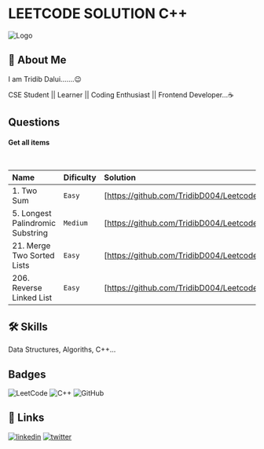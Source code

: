 
# LEETCODE SOLUTION C++



![Logo](https://upload.wikimedia.org/wikipedia/commons/0/0a/LeetCode_Logo_black_with_text.svg)


## 🚀 About Me
I am Tridib Dalui.......😉

CSE Student || Learner || Coding Enthusiast || Frontend Developer...☕


## Questions

#### Get all items

```[https://leetcode.com/problemset/all/]
  
```

|  Name | Dificulty     |   Solution                |
| :-------- | :------- | :------------------------- |
| 1. Two Sum | `Easy` | [https://github.com/TridibD004/Leetcode_CPP/blob/main/Two_Sum.cpp]|
|5. Longest Palindromic Substring|`Medium`|[https://github.com/TridibD004/Leetcode_CPP/blob/main/Longest_Palindromic_Substring.cpp]|
|21. Merge Two Sorted Lists|`Easy`|[https://github.com/TridibD004/Leetcode_CPP/blob/main/Merge_Two_Sorted_Lists.cpp]|
|206. Reverse Linked List|`Easy`|[https://github.com/TridibD004/Leetcode_CPP/blob/main/206.%20Reverse%20Linked%20List.cpp]|




## 🛠 Skills
Data Structures, Algoriths, C++...


## Badges
![LeetCode](https://img.shields.io/badge/LeetCode-000000?style=for-the-badge&logo=LeetCode&logoColor=#d16c06)
![C++](https://img.shields.io/badge/c++-%2300599C.svg?style=for-the-badge&logo=c%2B%2B&logoColor=white)
![GitHub](https://img.shields.io/badge/github-%23121011.svg?style=for-the-badge&logo=github&logoColor=white)


## 🔗 Links

[![linkedin](https://img.shields.io/badge/linkedin-0A66C2?style=for-the-badge&logo=linkedin&logoColor=white)](https://www.linkedin.com/in/tridib-dalui-236039213/)
[![twitter](https://img.shields.io/badge/twitter-1DA1F2?style=for-the-badge&logo=twitter&logoColor=white)](https://twitter.com/tridibdalui04)

